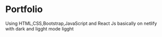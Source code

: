 # Portfolio
Using HTML,CSS,Bootstrap,JavaScript and React Js basically on netlify with dark and ligght mode ligght 
